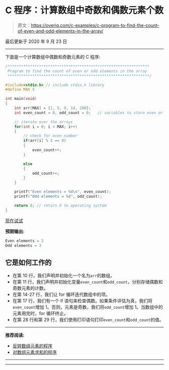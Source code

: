 # C 程序：计算数组中奇数和偶数元素个数

> 原文：<https://overiq.com/c-examples/c-program-to-find-the-count-of-even-and-odd-elements-in-the-array/>

最后更新于 2020 年 9 月 23 日

* * *

下面是一个计算数组中偶数和奇数元素的 C 程序:

```c
/***************************************************************
 Program to find the count of even or odd elements in the array
 ***************************************************************/

#include<stdio.h> // include stdio.h library
#define MAX 5

int main(void)
{    
    int arr[MAX] = {1, 5, 9, 14, 200};
    int even_count = 0, odd_count = 0;   // variables to store even or odd count

    // iterate over the arrays
    for(int i = 0; i < MAX; i++)
    {
        // check for even number
        if(arr[i] % 2 == 0)
        {
            even_count++;
        }

        else
        {
            odd_count++;
        }
    }

    printf("Even elements = %d\n", even_count);
    printf("Odd elements = %d", odd_count);

    return 0; // return 0 to operating system
}

```

[现在试试](https://overiq.com/c-online-compiler/Q7q/)

**预期输出:**

```c
Even elements = 2
Odd elements = 3

```

## 它是如何工作的

*   在第 10 行，我们声明并初始化一个名为`arr`的数组。
*   在第 11 行，我们声明并初始化变量`even_count`和`odd_count`，分别存储偶数和奇数元素的计数。
*   在第 14-27 行，我们让 for 循环迭代数组中的项。
*   在第 17 行，我们有一个 if 语句来检查偶数。如果条件评估为真，我们将`even_count`增加 1。否则，元素是奇数，我们将`odd_count`增加 1。当数组中的元素用完时，for 循环终止。
*   在第 28 行和第 29 行，我们使用打印语句打印`even_count`和`odd_count`的值。

* * *

**推荐阅读:**

*   [反转数组元素的程序](/c-examples/c-program-to-reverse-the-elements-of-an-array/)
*   [对数组元素求和的程序](/c-examples/c-program-to-sum-the-elements-of-an-array/)

* * *

* * *